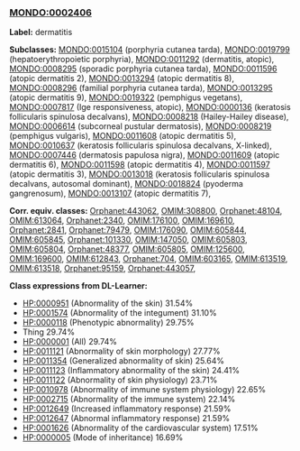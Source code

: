 
### [MONDO:0002406](http://purl.obolibrary.org/obo/MONDO_0002406)
**Label:** dermatitis

**Subclasses:** [MONDO:0015104](http://purl.obolibrary.org/obo/MONDO_0015104) (porphyria cutanea tarda), [MONDO:0019799](http://purl.obolibrary.org/obo/MONDO_0019799) (hepatoerythropoietic porphyria), [MONDO:0011292](http://purl.obolibrary.org/obo/MONDO_0011292) (dermatitis, atopic), [MONDO:0008295](http://purl.obolibrary.org/obo/MONDO_0008295) (sporadic porphyria cutanea tarda), [MONDO:0011596](http://purl.obolibrary.org/obo/MONDO_0011596) (atopic dermatitis 2), [MONDO:0013294](http://purl.obolibrary.org/obo/MONDO_0013294) (atopic dermatitis 8), [MONDO:0008296](http://purl.obolibrary.org/obo/MONDO_0008296) (familial porphyria cutanea tarda), [MONDO:0013295](http://purl.obolibrary.org/obo/MONDO_0013295) (atopic dermatitis 9), [MONDO:0019322](http://purl.obolibrary.org/obo/MONDO_0019322) (pemphigus vegetans), [MONDO:0007817](http://purl.obolibrary.org/obo/MONDO_0007817) (Ige responsiveness, atopic), [MONDO:0000136](http://purl.obolibrary.org/obo/MONDO_0000136) (keratosis follicularis spinulosa decalvans), [MONDO:0008218](http://purl.obolibrary.org/obo/MONDO_0008218) (Hailey-Hailey disease), [MONDO:0006614](http://purl.obolibrary.org/obo/MONDO_0006614) (subcorneal pustular dermatosis), [MONDO:0008219](http://purl.obolibrary.org/obo/MONDO_0008219) (pemphigus vulgaris), [MONDO:0011608](http://purl.obolibrary.org/obo/MONDO_0011608) (atopic dermatitis 5), [MONDO:0010637](http://purl.obolibrary.org/obo/MONDO_0010637) (keratosis follicularis spinulosa decalvans, X-linked), [MONDO:0007446](http://purl.obolibrary.org/obo/MONDO_0007446) (dermatosis papulosa nigra), [MONDO:0011609](http://purl.obolibrary.org/obo/MONDO_0011609) (atopic dermatitis 6), [MONDO:0011598](http://purl.obolibrary.org/obo/MONDO_0011598) (atopic dermatitis 4), [MONDO:0011597](http://purl.obolibrary.org/obo/MONDO_0011597) (atopic dermatitis 3), [MONDO:0013018](http://purl.obolibrary.org/obo/MONDO_0013018) (keratosis follicularis spinulosa decalvans, autosomal dominant), [MONDO:0018824](http://purl.obolibrary.org/obo/MONDO_0018824) (pyoderma gangrenosum), [MONDO:0013107](http://purl.obolibrary.org/obo/MONDO_0013107) (atopic dermatitis 7), 

**Corr. equiv. classes:** [Orphanet:443062](http://www.orpha.net/ORDO/Orphanet_443062), [OMIM:308800](http://purl.obolibrary.org/obo/OMIM_308800), [Orphanet:48104](http://www.orpha.net/ORDO/Orphanet_48104), [OMIM:613064](http://purl.obolibrary.org/obo/OMIM_613064), [Orphanet:2340](http://www.orpha.net/ORDO/Orphanet_2340), [OMIM:176100](http://purl.obolibrary.org/obo/OMIM_176100), [OMIM:169610](http://purl.obolibrary.org/obo/OMIM_169610), [Orphanet:2841](http://www.orpha.net/ORDO/Orphanet_2841), [Orphanet:79479](http://www.orpha.net/ORDO/Orphanet_79479), [OMIM:176090](http://purl.obolibrary.org/obo/OMIM_176090), [OMIM:605844](http://purl.obolibrary.org/obo/OMIM_605844), [OMIM:605845](http://purl.obolibrary.org/obo/OMIM_605845), [Orphanet:101330](http://www.orpha.net/ORDO/Orphanet_101330), [OMIM:147050](http://purl.obolibrary.org/obo/OMIM_147050), [OMIM:605803](http://purl.obolibrary.org/obo/OMIM_605803), [OMIM:605804](http://purl.obolibrary.org/obo/OMIM_605804), [Orphanet:48377](http://www.orpha.net/ORDO/Orphanet_48377), [OMIM:605805](http://purl.obolibrary.org/obo/OMIM_605805), [OMIM:125600](http://purl.obolibrary.org/obo/OMIM_125600), [OMIM:169600](http://purl.obolibrary.org/obo/OMIM_169600), [OMIM:612843](http://purl.obolibrary.org/obo/OMIM_612843), [Orphanet:704](http://www.orpha.net/ORDO/Orphanet_704), [OMIM:603165](http://purl.obolibrary.org/obo/OMIM_603165), [OMIM:613519](http://purl.obolibrary.org/obo/OMIM_613519), [OMIM:613518](http://purl.obolibrary.org/obo/OMIM_613518), [Orphanet:95159](http://www.orpha.net/ORDO/Orphanet_95159), [Orphanet:443057](http://www.orpha.net/ORDO/Orphanet_443057), 

**Class expressions from DL-Learner:**

- [HP:0000951](http://purl.obolibrary.org/obo/HP_0000951) (Abnormality of the skin) 31.54%
- [HP:0001574](http://purl.obolibrary.org/obo/HP_0001574) (Abnormality of the integument) 31.10%
- [HP:0000118](http://purl.obolibrary.org/obo/HP_0000118) (Phenotypic abnormality) 29.75%
- Thing 29.74%
- [HP:0000001](http://purl.obolibrary.org/obo/HP_0000001) (All) 29.74%
- [HP:0011121](http://purl.obolibrary.org/obo/HP_0011121) (Abnormality of skin morphology) 27.77%
- [HP:0011354](http://purl.obolibrary.org/obo/HP_0011354) (Generalized abnormality of skin) 25.64%
- [HP:0011123](http://purl.obolibrary.org/obo/HP_0011123) (Inflammatory abnormality of the skin) 24.41%
- [HP:0011122](http://purl.obolibrary.org/obo/HP_0011122) (Abnormality of skin physiology) 23.71%
- [HP:0010978](http://purl.obolibrary.org/obo/HP_0010978) (Abnormality of immune system physiology) 22.65%
- [HP:0002715](http://purl.obolibrary.org/obo/HP_0002715) (Abnormality of the immune system) 22.14%
- [HP:0012649](http://purl.obolibrary.org/obo/HP_0012649) (Increased inflammatory response) 21.59%
- [HP:0012647](http://purl.obolibrary.org/obo/HP_0012647) (Abnormal inflammatory response) 21.59%
- [HP:0001626](http://purl.obolibrary.org/obo/HP_0001626) (Abnormality of the cardiovascular system) 17.51%
- [HP:0000005](http://purl.obolibrary.org/obo/HP_0000005) (Mode of inheritance) 16.69%


